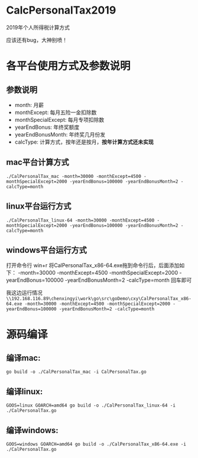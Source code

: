 # CalcPersonalTax2019
2019年个人所得税计算方式

应该还有bug，大神别喷！


# 各平台使用方式及参数说明
## 参数说明
- month: 月薪
- monthExcept: 每月五险一金扣除数
- monthSpecialExcept: 每月专项扣除数
- yearEndBonus: 年终奖额度
- yearEndBonusMonth: 年终奖几月份发
- calcType: 计算方式，按年还是按月，**按年计算方式还未实现**

## mac平台计算方式
```./CalPersonalTax_mac -month=30000 -monthExcept=4500 -monthSpecialExcept=2000 -yearEndBonus=100000 -yearEndBonusMonth=2 -calcType=month```

## linux平台运行方式
```./CalPersonalTax_linux-64 -month=30000 -monthExcept=4500 -monthSpecialExcept=2000 -yearEndBonus=100000 -yearEndBonusMonth=2 -calcType=month ```

## windows平台运行方式
打开命令行 win+r
将CalPersonalTax_x86-64.exe拖到命令行后，后面添加如下：
 -month=30000 -monthExcept=4500 -monthSpecialExcept=2000 -yearEndBonus=100000 -yearEndBonusMonth=2 -calcType=month
回车即可

我这边运行情况
```\\192.168.116.89\chenxingyi\work\go\src\goDemo\cxy\CalPersonalTax_x86-64.exe -month=30000 -monthExcept=4500 -monthSpecialExcept=2000 -yearEndBonus=100000 -yearEndBonusMonth=2 -calcType=month```

# 源码编译

## 编译mac:
 ```go build -o ./CalPersonalTax_mac -i CalPersonalTax.go```

## 编译linux:
```GOOS=linux GOARCH=amd64 go build -o ./CalPersonalTax_linux-64 -i ./CalPersonalTax.go```

## 编译windows:
```GOOS=windows GOARCH=amd64 go build -o ./CalPersonalTax_x86-64.exe -i ./CalPersonalTax.go```
